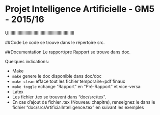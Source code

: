 # Projet Intelligence Artificielle - GM5 - 2015/16
UIIIIIIIIIIIIIIIIIIIIIIIIIIIIIIIIIIIIIIIIIIIIIIIIIIIIIIIII

##Code
Le code se trouve dans le répertoire src.

##Documentation
Le rapport/pre Rapport se trouve dans doc.

Quelques indications:
* Make
 * `make` genere le doc disponible dans doc/doc
 * `make clean` efface tout les fichier temporaire+pdf finaux
 * `make toggle` echange “Rapport” en “Pré-Rapport” et vice-versa
* Latex
 * Les fichier .tex se trouvent dans “doc/src/tex”.
 * En cas d’ajout de fichier .tex (Nouveau chapitre), renseignez le dans le fichier “doc/src/ArtificialIntelligence.tex” en suivant les exemples

